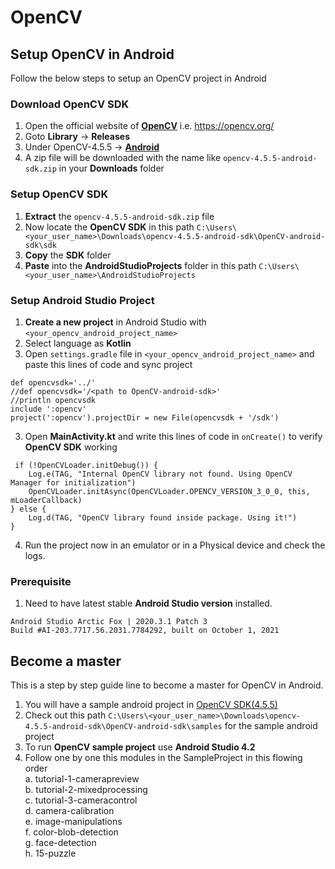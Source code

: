 # OpenCV
## Setup OpenCV in Android
Follow the below steps to setup an OpenCV project in Android
### Download OpenCV SDK
1. Open the official website of **[OpenCV](https://opencv.org/)** i.e. https://opencv.org/
2. Goto **Library** -> **Releases**
3. Under OpenCV-4.5.5 -> **[Android](https://sourceforge.net/projects/opencvlibrary/files/4.5.5/opencv-4.5.5-android-sdk.zip/download)**
4. A zip file will be downloaded with the name like `opencv-4.5.5-android-sdk.zip` in your **Downloads** folder

### Setup OpenCV SDK
1. **Extract** the `opencv-4.5.5-android-sdk.zip` file
2. Now locate the **OpenCV SDK** in this path `C:\Users\<your_user_name>\Downloads\opencv-4.5.5-android-sdk\OpenCV-android-sdk\sdk`
3. **Copy** the **SDK** folder
4. **Paste** into the **AndroidStudioProjects** folder in this path `C:\Users\<your_user_name>\AndroidStudioProjects`

### Setup Android Studio Project
1. **Create a new project** in Android Studio with `<your_opencv_android_project_name>`
2. Select language as **Kotlin**
2. Open `settings.gradle` file in `<your_opencv_android_project_name>` and paste this lines of code and sync project
```
def opencvsdk='../'
//def opencvsdk='/<path to OpenCV-android-sdk>'
//println opencvsdk
include ':opencv'
project(':opencv').projectDir = new File(opencvsdk + '/sdk')
```
3. Open **MainActivity.kt** and write this lines of code in `onCreate()` to verify **OpenCV SDK** working
```
 if (!OpenCVLoader.initDebug()) {
    Log.e(TAG, "Internal OpenCV library not found. Using OpenCV Manager for initialization")
    OpenCVLoader.initAsync(OpenCVLoader.OPENCV_VERSION_3_0_0, this, mLoaderCallback)
} else {
    Log.d(TAG, "OpenCV library found inside package. Using it!")
}
```
4. Run the project now in an emulator or in a Physical device and check the logs.
### Prerequisite
1. Need to have latest stable **Android Studio version** installed.

```
Android Studio Arctic Fox | 2020.3.1 Patch 3
Build #AI-203.7717.56.2031.7784292, built on October 1, 2021

```
## Become a master 
This is a step by step guide line to become a master for OpenCV in Android.

1. You will have a sample android project in [OpenCV SDK(4.5.5)](https://sourceforge.net/projects/opencvlibrary/files/4.5.5/opencv-4.5.5-android-sdk.zip/download)  
2. Check out this path `C:\Users\<your_user_name>\Downloads\opencv-4.5.5-android-sdk\OpenCV-android-sdk\samples` for the sample android project
3. To run **OpenCV sample project** use **Android Studio 4.2**
4. Follow one by one this modules in the SampleProject in this flowing order   
    a. tutorial-1-camerapreview     
    b. tutorial-2-mixedprocessing   
    c. tutorial-3-cameracontrol     
    d. camera-calibration       
    e. image-manipulations      
    f. color-blob-detection     
    g. face-detection   
    h. 15-puzzle
